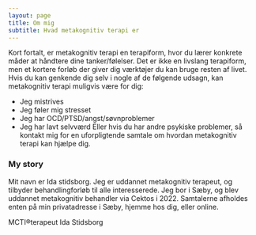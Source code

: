 ```yaml
---
layout: page
title: Om mig
subtitle: Hvad metakognitiv terapi er
---
```


Kort fortalt, er metakognitiv terapi en terapiform, hvor du lærer konkrete måder at håndtere dine tanker/følelser. Det er ikke en livslang terapiform, men et kortere forløb der giver dig værktøjer du kan bruge resten af livet.
Hvis du kan genkende dig selv i nogle af de følgende udsagn, kan metakognitiv terapi muligvis være for dig:
- Jeg mistrives
- Jeg føler mig stresset
- Jeg har OCD/PTSD/angst/søvnproblemer
- Jeg har lavt selvværd
Eller hvis du har andre psykiske problemer, så kontakt mig for en uforpligtende samtale om hvordan metakognitiv terapi kan hjælpe dig.


### My story

Mit navn er Ida stidsborg. Jeg er uddannet metakognitiv terapeut, og tilbyder behandlingforløb til alle interesserede.
Jeg bor i Sæby, og blev uddannet metakognitiv behandler via Cektos i 2022.
Samtalerne afholdes enten på min privatadresse i Sæby, hjemme hos dig, eller online.

MCTI®terapeut Ida Stidsborg
